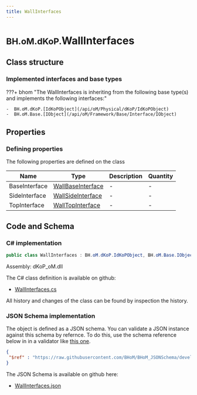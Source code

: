 ```yaml
---
title: WallInterfaces
---
```


# <small>BH.oM.dKoP.</small>**WallInterfaces**



## Class structure

### Implemented interfaces and base types

???+ bhom "The WallInterfaces is inheriting from the following base type(s) and implements the following interfaces:"

    -  BH.oM.dKoP.[IdKoPObject](/api/oM/Physical/dKoP/IdKoPObject)
    -  BH.oM.Base.[IObject](/api/oM/Framework/Base/Interface/IObject)


## Properties



### Defining properties

The following properties are defined on the class

| Name             | Type             | Description      | Quantity         |
|------------------|------------------|------------------|------------------|
| BaseInterface | [WallBaseInterface](/api/oM/Physical/dKoP/Interfaces/WallBaseInterface) | - | - |
| SideInterface | [WallSideInterface](/api/oM/Physical/dKoP/Interfaces/WallSideInterface) | - | - |
| TopInterface | [WallTopInterface](/api/oM/Physical/dKoP/Interfaces/WallTopInterface) | - | - |


## Code and Schema

### C# implementation

``` C# title="C#"
public class WallInterfaces : BH.oM.dKoP.IdKoPObject, BH.oM.Base.IObject
```

Assembly: dKoP_oM.dll

The C# class definition is available on github:

- [WallInterfaces.cs](https://github.com/BHoM/dKoP_Toolkit/blob/develop/dKoP_oM/Interfaces\WallInterfaces.cs)

All history and changes of the class can be found by inspection the history.
### JSON Schema implementation

The object is defined as a JSON schema. You can validate a JSON instance against this schema by refernce. To do this, use the schema reference below in in a validator like [this one](https://www.jsonschemavalidator.net/).

``` json title="JSON Schema"
{
 "$ref" : "https://raw.githubusercontent.com/BHoM/BHoM_JSONSchema/develop/dKoP_oM/WallInterfaces.json"
}
```

The JSON Schema is available on github here:

- [WallInterfaces.json](https://github.com/BHoM/BHoM_JSONSchema/blob/develop/dKoP_oM/WallInterfaces.json)

